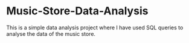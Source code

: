 # Music-Store-Data-Analysis
This is a simple data analysis project where I have used SQL queries to analyse the data of the music store.
